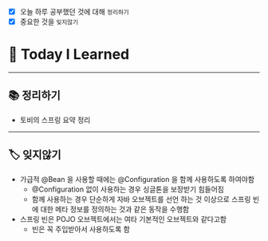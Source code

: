 - [x]  오늘 하루 공부했던 것에 대해 `정리하기`
- [x]  중요한 것을 `잊지않기`

# 🚩 Today I Learned

---

## 📚 정리하기

- 토비의 스프링 요약 정리

---

## 🏷 잊지않기

- 가급적 @Bean 을 사용할 때에는 @Configuration 을 함께 사용하도록 하여야함
    - @Configuration 없이 사용하는 경우 싱글톤을 보장받기 힘들어짐
    - 함께 사용하는 경우 단순하게 자바 오브젝트를 선언 하는 것 이상으로 스프링 빈에 대한 메타 정보를 정의하는 것과 같은 동작을 수행함
- 스프링 빈은 POJO 오브젝트에서는 여타 기본적인 오브젝트와 같다고함
    - 빈은 꼭 주입받아서 사용하도록 함